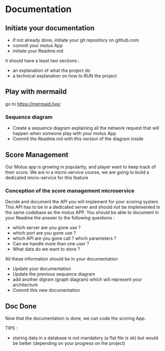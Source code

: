# Documentation 

## Initiate your documentation 

- if not already done, initiate your git repository on github.com
- commit  your motus App 
- initiate your Readme.md

it should have a least two sections : 
-  an explanation of what the project do
-  a technical explanation on how to RUN the project 

## Play with mermaild 

go to https://mermaid.live/

### Sequence diagram

- Create a sequence diagram explaining all the network request that will happen when someone play with your motus App
- Commit the Readme.md with this version of the diagram inside 

## Score Management

Our Motus app is growing in popularity, and player want to keep track of their score.
We are in a micro-service course, we are going to build a dedicated micro-service for this feature


### Conception of the score management microservice

Decide and document the API you will implement for your scoring system.
This API has to be in a dedicated server and should not be implemented in the same codebase as the motus APP. 
You should be able to document in your Readme the answer to the following questions :
- which server are you gone use ? 
- which port are you gone use ?
- which API are you gone call ?  which parameters ?
- Can we handle more than one user ?
- What data do we want to store ?

All these information should be in your documentation 
- Update your documentation 
- Update the previous sequence diagram 
- add another digram (graph diagram) which will represent your architecture
- Commit this new documentation

## Doc Done

Now that the documentation is done, we can code the scoring App.

TIPS :
- storing data in a database is not mandatory (a flat file is ok) but would be better (depending on your progress on the project)








